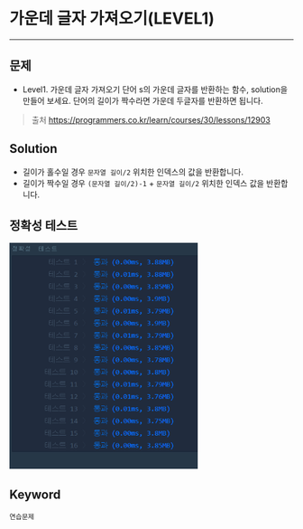 # 가운데 글자 가져오기(LEVEL1)
---
## 문제

- Level1. 가운데 글자 가져오기
단어 s의 가운데 글자를 반환하는 함수, solution을 만들어 보세요. 단어의 길이가 짝수라면 가운데 두글자를 반환하면 됩니다.
> 출처 https://programmers.co.kr/learn/courses/30/lessons/12903

## Solution
- 길이가 홀수일 경우 ```문자열 길이/2``` 위치한 인덱스의 값을 반환합니다.
- 길이가 짝수일 경우 ```(문자열 길이/2)-1``` + ```문자열 길이/2``` 위치한 인덱스 값을 반환합니다.

## 정확성 테스트
<img src="Lv1-03_confirm.PNG" widith="350" height="400">

## Keyword
```연습문제```
